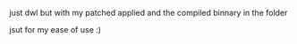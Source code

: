 just dwl but with my patched applied and the compiled binnary in the folder 

jsut for my ease of use :)
